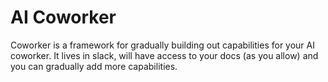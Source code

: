 AI Coworker
===========

Coworker is a framework for gradually building out capabilities for your AI coworker. It lives in slack, will have access to your docs (as you allow) and you can gradually add more capabilities.
